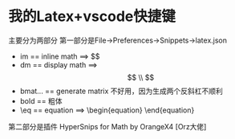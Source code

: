 # 我的Latex+vscode快捷键
主要分为两部分
第一部分是File->Preferences->Snippets->latex.json
* im == inline math ==> $$
* dm == display math ==> $$ \\ $$
* bmat... == generate matrix 不好用，因为生成两个反斜杠不顺利
* bold == 粗体
* \eq == equation ==> \begin{equation} \end{equation}

第二部分是插件 HyperSnips for Math by OrangeX4 
[Orz大佬]

